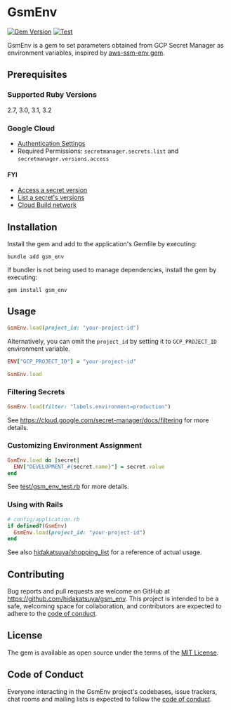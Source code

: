 # GsmEnv

[![Gem Version](https://badge.fury.io/rb/gsm_env.svg)](https://badge.fury.io/rb/gsm_env)
[![Test](https://github.com/hidakatsuya/gsm_env/actions/workflows/test.yml/badge.svg?branch=main)](https://github.com/hidakatsuya/gsm_env/actions/workflows/test.yml)

GsmEnv is a gem to set parameters obtained from GCP Secret Manager as environment variables, inspired by [aws-ssm-env gem](https://github.com/sonodar/aws-ssm-env-ruby).

## Prerequisites

### Supported Ruby Versions

2.7, 3.0, 3.1, 3.2

### Google Cloud

- [Authentication Settings](https://cloud.google.com/ruby/docs/reference/google-cloud-secret_manager/latest/AUTHENTICATION)
- Required Permissions: `secretmanager.secrets.list` and `secretmanager.versions.access`

#### FYI
- [Access a secret version](https://cloud.google.com/secret-manager/docs/access-secret-version)
- [List a secret's versions](https://cloud.google.com/secret-manager/docs/view-secret-version#list)
- [Cloud Build network](https://cloud.google.com/build/docs/build-config-file-schema#network)

## Installation

Install the gem and add to the application's Gemfile by executing:

    bundle add gsm_env

If bundler is not being used to manage dependencies, install the gem by executing:

    gem install gsm_env

## Usage

```ruby
GsmEnv.load(project_id: "your-project-id")
```

Alternatively, you can omit the `project_id` by setting it to `GCP_PROJECT_ID` environment variable.

```ruby
ENV["GCP_PROJECT_ID"] = "your-project-id"

GsmEnv.load
```

### Filtering Secrets

```ruby
GsmEnv.load(filter: "labels.environment=production")
```

See https://cloud.google.com/secret-manager/docs/filtering for more details.

### Customizing Environment Assignment

```ruby
GsmEnv.load do |secret|
  ENV["DEVELOPMENT_#{secret.name}"] = secret.value
end
```

See [test/gsm_env_test.rb](https://github.com/hidakatsuya/gsm_env/blob/main/test/gsm_env_test.rb) for more details.

### Using with Rails

```ruby
# config/application.rb
if defined?(GsmEnv)
  GsmEnv.load(project_id: "your-project-id")
end
```

See also [hidakatsuya/shopping_list](https://github.com/hidakatsuya/shopping_list) for a reference of actual usage.

## Contributing

Bug reports and pull requests are welcome on GitHub at https://github.com/hidakatsuya/gsm_env. This project is intended to be a safe, welcoming space for collaboration, and contributors are expected to adhere to the [code of conduct](https://github.com/hidakatsuya/gsm_env/blob/main/CODE_OF_CONDUCT.md).

## License

The gem is available as open source under the terms of the [MIT License](https://opensource.org/licenses/MIT).

## Code of Conduct

Everyone interacting in the GsmEnv project's codebases, issue trackers, chat rooms and mailing lists is expected to follow the [code of conduct](https://github.com/hidakatsuya/gsm_env/blob/main/CODE_OF_CONDUCT.md).
